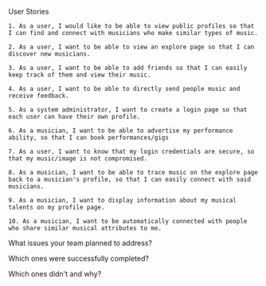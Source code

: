User Stories

    1. As a user, I would like to be able to view public profiles so that I can find and connect with musicians who make similar types of music.

    2. As a user, I want to be able to view an explore page so that I can discover new musicians.

    3. As a user, I want to be able to add friends so that I can easily keep track of them and view their music.
    
    4. As a user, I want to be able to directly send people music and receive feedback.
    
    5. As a system administrator, I want to create a login page so that each user can have their own profile.
    
    6. As a musician, I want to be able to advertise my performance ability, so that I can book performances/gigs
    
    7. As a user, I want to know that my login credentials are secure, so that my music/image is not compromised.
    
    8. As a musician, I want to be able to trace music on the explore page back to a musician's profile, so that I can easily connect with said musicians.
    
    9. As a musician, I want to display information about my musical talents on my profile page.
    
    10. As a musician, I want to be automatically connected with people who share similar musical attributes to me.
    
    
What issues your team planned to address?

Which ones were successfully completed?

Which ones didn't and why?

